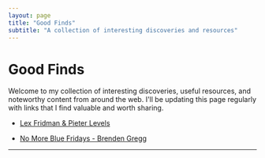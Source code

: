 ```yaml
---
layout: page
title: "Good Finds"
subtitle: "A collection of interesting discoveries and resources"
---
```


# Good Finds

Welcome to my collection of interesting discoveries, useful resources, and noteworthy content from around the web. I'll be updating this page regularly with links that I find valuable and worth sharing.

- [Lex Fridman & Pieter Levels](https://www.youtube.com/watch?v=oFtjKbXKqbg)

- [No More Blue Fridays - Brenden Gregg](https://www.brendangregg.com/blog/2024-07-22/no-more-blue-fridays.html)

---

